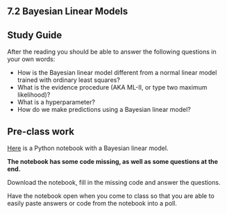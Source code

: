 ## 7.2 Bayesian Linear Models

## Study Guide

After the reading you should be able to answer the following questions in your own words:

- How is the Bayesian linear model different from a normal linear model trained with ordinary least squares?
- What is the evidence procedure (AKA ML-II, or type two maximum likelihood)?
- What is a hyperparameter?
- How do we make predictions using a Bayesian linear model?

## Pre-class work

[Here](bayesian-regression.ipynb) is a Python notebook with a Bayesian linear model.

**The notebook has some code missing, as well as some questions at the end.**

Download the notebook, fill in the missing code and answer the questions.

Have the notebook open when you come to class so that you are able to easily paste answers or code from the notebook into a poll.

